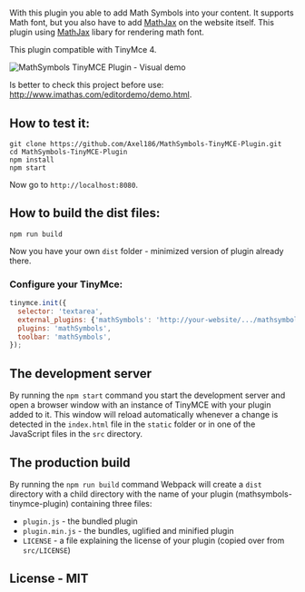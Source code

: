 #

With this plugin you able to add Math Symbols into your content. It supports Math font, but you also have to add [MathJax](https://www.mathjax.org) on the website itself.
This plugin using [MathJax](https://www.mathjax.org) libary for rendering math font.

This plugin compatible with TinyMce 4.

![MathSymbols TinyMCE Plugin - Visual demo](demo.gif)

Is better to check this project before use: http://www.imathas.com/editordemo/demo.html.

## How to test it:

```
git clone https://github.com/Axel186/MathSymbols-TinyMCE-Plugin.git
cd MathSymbols-TinyMCE-Plugin
npm install
npm start
```

Now go to `http://localhost:8080`.

## How to build the dist files:

```
npm run build
```

Now you have your own `dist` folder - minimized version of plugin already there.

### Configure your TinyMce:

```Javascript
tinymce.init({
  selector: 'textarea',
  external_plugins: {'mathSymbols': 'http://your-website/.../mathsymbols-tinymce-plugin/plugin.js'}, // Add plugin to Tinymce
  plugins: 'mathSymbols',
  toolbar: 'mathSymbols',
});
```

## The development server

By running the `npm start` command you start the development server and open a browser window with an instance of TinyMCE with your plugin added to it. This window will reload automatically whenever a change is detected in the `index.html` file in the `static` folder or in one of the JavaScript files in the `src` directory.

## The production build

By running the `npm run build` command Webpack will create a `dist` directory with a child directory with the name of your plugin (mathsymbols-tinymce-plugin) containing three files:

* `plugin.js` - the bundled plugin
* `plugin.min.js` - the bundles, uglified and minified plugin
* `LICENSE` - a file explaining the license of your plugin (copied over from `src/LICENSE`)

## License - MIT
